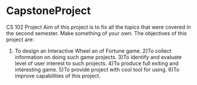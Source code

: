 # CapstoneProject
CS 102 Project
Aim of this project is to fix all the topics that were covered in the second semester. Make something of your own.
The objectives of this project are:
1) To design an Interactive Wheel an of Fortune game.
2)To collect information on doing such game projects.
3)To identify and evaluate level of user interest to such projects.
4)To produce full exiting and interesting game.
5)To provide project with cool tool for using.
6)To improve capabilities of this project.
